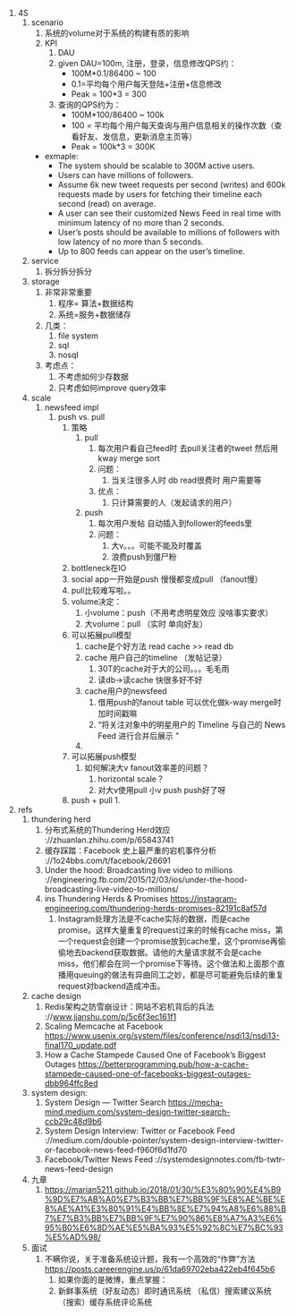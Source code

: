 1. 4S
	1. scenario
		1. 系统的volume对于系统的构建有质的影响
		2. KPI
			1. DAU  
			2. given DAU=100m, 注册，登录，信息修改QPS约：
				- 100M*0.1/86400 ~ 100
				- 0.1=平均每个用户每天登陆+注册+信息修改
				- Peak = 100*3 = 300
			3. 查询的QPS约为：
				- 100M*100/86400 ~ 100k
				- 100 = 平均每个用户每天查询与用户信息相关的操作次数（查看好友、发信息，更新消息主页等）
				- Peak = 100k*3 = 300K
		- exmaple:
			- The system should be scalable to 300M active users.
			- Users can have millions of followers.
			- Assume 6k new tweet requests per second (writes) and 600k requests made by users for fetching their timeline each second (read) on average.
			- A user can see their customized News Feed in real time with minimum latency of no more than 2 seconds.
			- User’s posts should be available to millions of followers with low latency of no more than 5 seconds.
			- Up to 800 feeds can appear on the user’s timeline.
	2. service
		1. 拆分拆分拆分
	3. storage
		1. 非常非常重要
			1. 程序= 算法+数据结构
			2. 系统=服务+数据储存
		2. 几类：
			1. file system
			2. sql
			3. nosql
		3. 考虑点：
			1. 不考虑如何少存数据
			2. 只考虑如何improve query效率
	4. scale
		1. newsfeed impl
			1. push vs. pull
				1. 策略
					1. pull
						1. 每次用户看自己feed时 去pull关注者的tweet 然后用kway merge sort
						2. 问题：
							1. 当关注很多人时 db read很费时 用户需要等
						3. 优点：
							1. 只计算需要的人（发起请求的用户）
					2. push
						1. 每次用户发帖 自动插入到follower的feeds里
						2. 问题：
							1. 大v。。。可能不能及时覆盖
							2. 浪费push到僵尸粉
				2. bottleneck在IO
				3. social app一开始是push 慢慢都变成pull （fanout慢）
				4. pull比较难写啦。。
				5. volume决定：
					1. 小volume：push（不用考虑明星效应 没啥事实要求）
					2. 大volume：pull （实时 单向好友）
				6. 可以拓展pull模型
					1. cache是个好方法 read cache >> read db
					2. cache 用户自己的timeline （发帖记录）
						1. 30T的cache对于大的公司。。。毛毛雨
						2. 读db->读cache 快很多好不好
					3. cache用户的newsfeed
						1. 借用push的fanout table 可以优化做k-way merge时加时间戳嘛
						2. “将关注对象中的明星用户的 Timeline 与自己的 News Feed 进行合并后展示 ”
					4. 
				7. 可以拓展push模型
					1. 如何解决大v fanout效率差的问题？
						1. horizontal scale？
						2. 对大v使用pull 小v push push好了呀
				8. push + pull
					1. 
2. refs
	1. thundering herd
		1. 分布式系统的Thundering Herd效应 ://zhuanlan.zhihu.com/p/65843741
		2. 缓存踩踏：Facebook 史上最严重的宕机事件分析 ://1o24bbs.com/t/facebook/26691
		3. Under the hood: Broadcasting live video to millions ://engineering.fb.com/2015/12/03/ios/under-the-hood-broadcasting-live-video-to-millions/
		4. ins Thundering Herds & Promises https://instagram-engineering.com/thundering-herds-promises-82191c8af57d
			1. Instagram处理方法是不cache实际的数据，而是cache promise。这样大量重复的request过来的时候有cache miss，第一个request会创建一个promise放到cache里，这个promise再偷偷地去backend获取数据。请他的大量请求就不会是cache miss，他们都会在同一个promise下等待。这个做法和上面那个直播用queuing的做法有异曲同工之妙，都是尽可能避免后续的重复request对backend造成冲击。
	2. cache design
		1. Redis架构之防雪崩设计：网站不宕机背后的兵法 ://www.jianshu.com/p/5c6f3ec161f1
		2. Scaling Memcache at Facebook https://www.usenix.org/system/files/conference/nsdi13/nsdi13-final170_update.pdf
		3. How a Cache Stampede Caused One of Facebook’s Biggest Outages https://betterprogramming.pub/how-a-cache-stampede-caused-one-of-facebooks-biggest-outages-dbb964ffc8ed
	3. system design:
		1. System Design — Twitter Search  https://mecha-mind.medium.com/system-design-twitter-search-ccb29c48d9b6
		2. System Design Interview: Twitter or Facebook Feed ://medium.com/double-pointer/system-design-interview-twitter-or-facebook-news-feed-f960f6d1fd70
		3. Facebook/Twitter News Feed ://systemdesignnotes.com/fb-twtr-news-feed-design
	4. 九章
		1. https://marian5211.github.io/2018/01/30/%E3%80%90%E4%B9%9D%E7%AB%A0%E7%B3%BB%E7%BB%9F%E8%AE%BE%E8%AE%A1%E3%80%91%E4%BB%8E%E7%94%A8%E6%88%B7%E7%B3%BB%E7%BB%9F%E7%90%86%E8%A7%A3%E6%95%B0%E6%8D%AE%E5%BA%93%E5%92%8C%E7%BC%93%E5%AD%98/
	5. 面试
		1. 不瞒你说，关于准备系统设计题，我有一个高效的“作弊”方法  https://posts.careerengine.us/p/61da69702eba422eb4f645b6
			1. 如果你面的是微博，重点掌握：
			2. 新鲜事系统（好友动态）即时通讯系统 （私信）搜索建议系统（搜索）缓存系统评论系统
